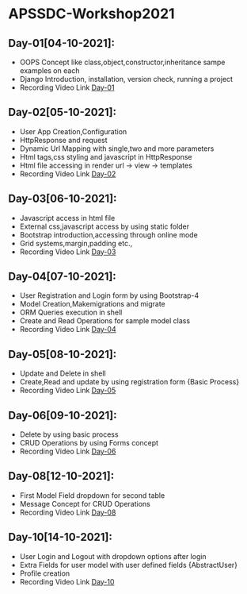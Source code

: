 # APSSDC-Workshop2021

## Day-01[04-10-2021]:
  - OOPS Concept like class,object,constructor,inheritance sampe examples on each
  - Django Introduction, installation, version check, running a project
  - Recording Video Link [Day-01](https://transcripts.gotomeeting.com/#/s/14b9c4ac06ee7a9154e3e404982ddd9956a0e491fb0624069be7bcac6559d67f) 

## Day-02[05-10-2021]:
  - User App Creation,Configuration
  - HttpResponse and request
  - Dynamic Url Mapping with single,two and more parameters
  - Html tags,css styling and javascript in HttpResponse
  - Html file accessing in render url -> view -> templates
  - Recording Video Link [Day-02](https://transcripts.gotomeeting.com/#/s/cde946c198ad1c28008a2f91b4a0c5120df17f2844d2285fc7506e546da350d0)

## Day-03[06-10-2021]:
  - Javascript access in html file
  - External css,javascript access by using static folder
  - Bootstrap introduction,accessing through online mode
  - Grid systems,margin,padding etc.,
  - Recording Video Link [Day-03](https://transcripts.gotomeeting.com/#/s/79caa0525cac068e76aee807b7e7f2b9bfc410091a93a830e5efaede4ab0984f)

## Day-04[07-10-2021]:
  - User Registration and Login form by using Bootstrap-4
  - Model Creation,Makemigrations and migrate
  - ORM Queries execution in shell
  - Create and Read Operations for sample model class
  - Recording Video Link [Day-04](https://transcripts.gotomeeting.com/#/s/f0ffea710133737f163e18b7a1dac0ca11cf98724c9be2056b70de303c54d7c6)

## Day-05[08-10-2021]:
  - Update and Delete in shell
  - Create,Read and update by using registration form {Basic Process}
  - Recording Video Link [Day-05](https://transcripts.gotomeeting.com/#/s/335c0131d5c83ac88c815198246c9a47944b00d2f41bd01f7fc307a1f1ed55da)

## Day-06[09-10-2021]:
  - Delete by using basic process
  - CRUD Operations by using Forms concept
  - Recording Video Link [Day-06](https://transcripts.gotomeeting.com/#/s/824a654fa512cb7c1d7254882c1fa46cae26888be19b783a63a0584d3e8efee4)

## Day-08[12-10-2021]:
  - First Model Field dropdown for second table
  - Message Concept for CRUD Operations
  - Recording Video Link [Day-08](https://transcripts.gotomeeting.com/#/s/9cb3bbb796c13da542dd1515f98635bf60d598143512b442327aefcd98ddcfec)

## Day-10[14-10-2021]:
  - User Login and Logout with dropdown options after login
  - Extra Fields for user model with user defined fields {AbstractUser}
  - Profile creation
  - Recording Video Link [Day-10](https://transcripts.gotomeeting.com/#/s/982d8f0a4ea3868378cca4c79cd32a135396b2569f51efc21f4eeb0aeae1fc6d)
